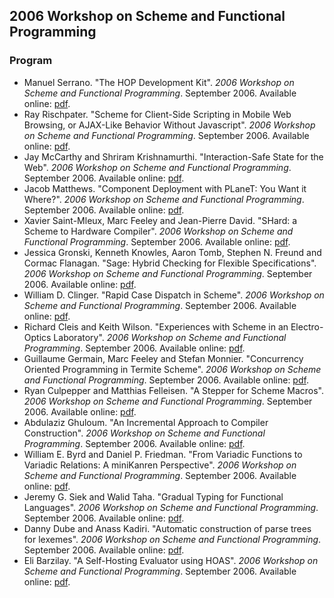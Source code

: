## 2006 Workshop on Scheme and Functional Programming

### Program

  * Manuel Serrano. "The HOP Development Kit". _2006 Workshop on Scheme and Functional Programming_. September 2006. Available online: [pdf](https://raw.githubusercontent.com/scheme-live/library.readscheme.org/master/repository.readscheme.org/ftp/papers/sw2006/01-serrano.pdf).
  * Ray Rischpater. "Scheme for Client-Side Scripting in Mobile Web Browsing, or AJAX-Like Behavior Without Javascript". _2006 Workshop on Scheme and Functional Programming_. September 2006. Available online: [pdf](https://raw.githubusercontent.com/scheme-live/library.readscheme.org/master/repository.readscheme.org/ftp/papers/sw2006/02-rischpater.pdf).
  * Jay McCarthy and Shriram Krishnamurthi. "Interaction-Safe State for the Web". _2006 Workshop on Scheme and Functional Programming_. September 2006. Available online: [pdf](https://raw.githubusercontent.com/scheme-live/library.readscheme.org/master/repository.readscheme.org/ftp/papers/sw2006/03-mccarthy.pdf).
  * Jacob Matthews. "Component Deployment with PLaneT: You Want it Where?". _2006 Workshop on Scheme and Functional Programming_. September 2006. Available online: [pdf](https://raw.githubusercontent.com/scheme-live/library.readscheme.org/master/repository.readscheme.org/ftp/papers/sw2006/04-matthews.pdf).
  * Xavier Saint-Mleux, Marc Feeley and Jean-Pierre David. "SHard: a Scheme to Hardware Compiler". _2006 Workshop on Scheme and Functional Programming_. September 2006. Available online: [pdf](https://raw.githubusercontent.com/scheme-live/library.readscheme.org/master/repository.readscheme.org/ftp/papers/sw2006/05-saint-mleux.pdf).
  * Jessica Gronski, Kenneth Knowles, Aaron Tomb, Stephen N. Freund and Cormac Flanagan. "Sage: Hybrid Checking for Flexible Specifications". _2006 Workshop on Scheme and Functional Programming_. September 2006. Available online: [pdf](https://raw.githubusercontent.com/scheme-live/library.readscheme.org/master/repository.readscheme.org/ftp/papers/sw2006/06-freund.pdf).
  * William D. Clinger. "Rapid Case Dispatch in Scheme". _2006 Workshop on Scheme and Functional Programming_. September 2006. Available online: [pdf](https://raw.githubusercontent.com/scheme-live/library.readscheme.org/master/repository.readscheme.org/ftp/papers/sw2006/07-clinger.pdf).
  * Richard Cleis and Keith Wilson. "Experiences with Scheme in an Electro-Optics Laboratory". _2006 Workshop on Scheme and Functional Programming_. September 2006. Available online: [pdf](https://raw.githubusercontent.com/scheme-live/library.readscheme.org/master/repository.readscheme.org/ftp/papers/sw2006/08-cleis.pdf).
  * Guillaume Germain, Marc Feeley and Stefan Monnier. "Concurrency Oriented Programming in Termite Scheme". _2006 Workshop on Scheme and Functional Programming_. September 2006. Available online: [pdf](https://raw.githubusercontent.com/scheme-live/library.readscheme.org/master/repository.readscheme.org/ftp/papers/sw2006/09-germain.pdf).
  * Ryan Culpepper and Matthias Felleisen. "A Stepper for Scheme Macros". _2006 Workshop on Scheme and Functional Programming_. September 2006. Available online: [pdf](https://raw.githubusercontent.com/scheme-live/library.readscheme.org/master/repository.readscheme.org/ftp/papers/sw2006/10-culpepper.pdf).
  * Abdulaziz Ghuloum. "An Incremental Approach to Compiler Construction". _2006 Workshop on Scheme and Functional Programming_. September 2006. Available online: [pdf](https://raw.githubusercontent.com/scheme-live/library.readscheme.org/master/repository.readscheme.org/ftp/papers/sw2006/11-ghuloum.pdf).
  * William E. Byrd and Daniel P. Friedman. "From Variadic Functions to Variadic Relations: A miniKanren Perspective". _2006 Workshop on Scheme and Functional Programming_. September 2006. Available online: [pdf](https://raw.githubusercontent.com/scheme-live/library.readscheme.org/master/repository.readscheme.org/ftp/papers/sw2006/12-byrd.pdf).
  * Jeremy G. Siek and Walid Taha. "Gradual Typing for Functional Languages". _2006 Workshop on Scheme and Functional Programming_. September 2006. Available online: [pdf](https://raw.githubusercontent.com/scheme-live/library.readscheme.org/master/repository.readscheme.org/ftp/papers/sw2006/13-siek.pdf).
  * Danny Dube and Anass Kadiri. "Automatic construction of parse trees for lexemes". _2006 Workshop on Scheme and Functional Programming_. September 2006. Available online: [pdf](https://raw.githubusercontent.com/scheme-live/library.readscheme.org/master/repository.readscheme.org/ftp/papers/sw2006/14-dube.pdf).
  * Eli Barzilay. "A Self-Hosting Evaluator using HOAS". _2006 Workshop on Scheme and Functional Programming_. September 2006. Available online: [pdf](https://raw.githubusercontent.com/scheme-live/library.readscheme.org/master/repository.readscheme.org/ftp/papers/sw2006/15-barzilay.pdf).
